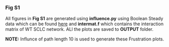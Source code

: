 ### Fig S1

All figures in **Fig S1** are generated using **influence.py** using Boolean Steady data which can be found [here](https://github.com/uday2607/CSB-SCLC/tree/master/Simulation_Data/Boolean) and **intermat.f** which contains the interaction matrix of WT SCLC network. ALl the plots are saved to **OUTPUT** folder.

**NOTE:** Influnce of path length 10 is used to generate these Frustration plots.
